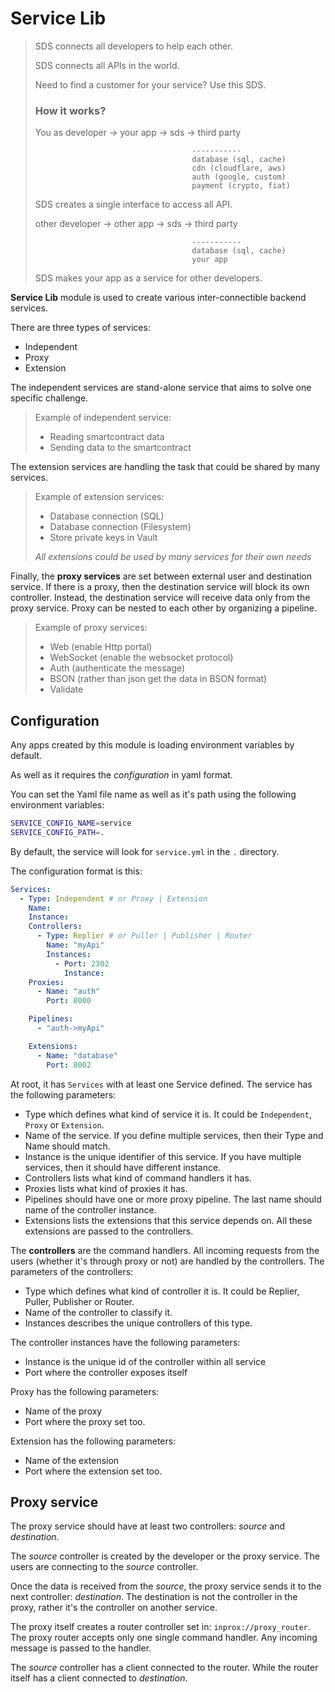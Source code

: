 # Service Lib

> SDS connects all developers to help each other.
> 
> SDS connects all APIs in the world.
> 
> Need to find a customer for your service? Use this SDS.
> 
> ### How it works?
> 
> You as developer -> your app -> sds -> third party
> 
>                                        -----------
>                                        database (sql, cache)
>                                        cdn (cloudflare, aws)
>                                        auth (google, custom)
>                                        payment (crypto, fiat)
> SDS creates a single interface to access all API.
> 
> 
> other developer -> other app -> sds -> third party
>  
>                                        -----------
>                                        database (sql, cache)
>                                        your app
> 
> SDS makes your app as a service for other developers.

**Service Lib** module is used to
create various inter-connectible backend services.

There are three types of services:
* Independent
* Proxy
* Extension

The independent services are stand-alone service
that aims to solve one specific challenge.

> Example of independent service:
> * Reading smartcontract data
> * Sending data to the smartcontract

The extension services are handling the task that could
be shared by many services. 

> Example of extension services:
> * Database connection (SQL)
> * Database connection (Filesystem)
> * Store private keys in Vault
> 
> *All extensions could be used by many services for their own needs*

Finally, the **proxy services** are set between external
user and destination service. If there is a proxy,
then the destination service will block its own controller.
Instead, the destination service will receive data only from
the proxy service.
Proxy can be nested to each other by organizing a pipeline.

> Example of proxy services:
> * Web (enable Http portal)
> * WebSocket (enable the websocket protocol)
> * Auth (authenticate the message)
> * BSON (rather than json get the data in BSON format)
> * Validate

## Configuration
Any apps created by this module is loading environment
variables by default.

As well as it requires the *configuration* in yaml format.

You can set the Yaml file name as well as it's path
using the following environment variables:
```bash
SERVICE_CONFIG_NAME=service
SERVICE_CONFIG_PATH=.
```

By default, the service will look for `service.yml` in the `.` directory.

The configuration format is this:
```yaml
Services:
  - Type: Independent # or Proxy | Extension
    Name: 
    Instance: 
    Controllers:
      - Type: Replier # or Puller | Publisher | Router
        Name: "myApi"
        Instances:
          - Port: 2302
            Instance: 
    Proxies:
      - Name: "auth"
        Port: 8000

    Pipelines:
      - "auth->myApi"

    Extensions:
      - Name: "database"
        Port: 8002
```

At root, it has `Services` with at least one Service defined.
The service has the following parameters:

* Type which defines what kind of service it is. It could be `Independent`, `Proxy` or `Extension`.
* Name of the service. If you define multiple services, then their Type and Name should match.
* Instance is the unique identifier of this service. If you have multiple services, then it should have different instance.
* Controllers lists what kind of command handlers it has.
* Proxies lists what kind of proxies it has.
* Pipelines should have one or more proxy pipeline. The last name should name of the controller instance.
* Extensions lists the extensions that this service depends on. All these extensions are passed to the controllers.

The **controllers** are the command handlers. All incoming requests
from the users (whether it's through proxy or not) are handled by the controllers.
The parameters of the controllers:
* Type which defines what kind of controller it is. It could be Replier, Puller, Publisher or Router.
* Name of the controller to classify it.
* Instances describes the unique controllers of this type.

The controller instances have the following parameters:
* Instance is the unique id of the controller within all service
* Port where the controller exposes itself

Proxy has the following parameters:
* Name of the proxy
* Port where the proxy set too.

Extension has the following parameters:
* Name of the extension
* Port where the extension set too.

## Proxy service
The proxy service should have at least two controllers:
*source* and *destination*.

The *source* controller is created by the developer or
the proxy service. The users are connecting to the 
*source* controller.

Once the data is received from the *source*, the proxy service
sends it to the next controller: *destination*.
The destination is not the controller in the proxy, rather
it's the controller on another service.

The proxy itself creates a router controller set in: 
`inprox://proxy_router`. The proxy router accepts only
one single command handler. Any incoming message is passed
to the handler.

The *source* controller has a client connected to the router.
While the router itself has a client connected to *destination*.